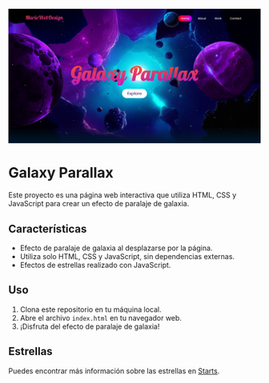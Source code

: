 ![Captura de pantalla 1](image.png)

# Galaxy Parallax

Este proyecto es una página web interactiva que utiliza HTML, CSS y JavaScript para crear un efecto de paralaje de galaxia.

## Características

- Efecto de paralaje de galaxia al desplazarse por la página.
- Utiliza solo HTML, CSS y JavaScript, sin dependencias externas.
- Efectos de estrellas realizado con JavaScript.

## Uso

1. Clona este repositorio en tu máquina local.
2. Abre el archivo `index.html` en tu navegador web.
3. ¡Disfruta del efecto de paralaje de galaxia!

## Estrellas

Puedes encontrar más información sobre las estrellas en [Starts](https://github.com/Marioalf2002/starts).
